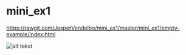 # mini_ex1
https://rawgit.com/JesperVendelbo/mini_ex1/master/mini_ex1/empty-example/index.html


![alt tekst](https://github.com/JesperVendelbo/mini_ex1/blob/master/Sk%C3%A6rmbillede%202018-02-09%20kl.%2009.42.20.png?raw=true)
